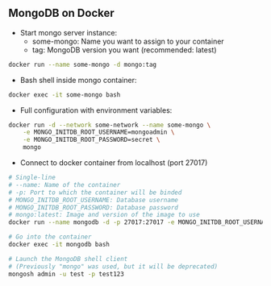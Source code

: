 ## MongoDB on Docker

- Start mongo server instance:
  - some-mongo: Name you want to assign to your container
  - tag: MongoDB version you want (recommended: latest)

```bash
docker run --name some-mongo -d mongo:tag
```

- Bash shell inside mongo container:

```bash
docker exec -it some-mongo bash
```

- Full configuration with environment variables:

```bash
docker run -d --network some-network --name some-mongo \
    -e MONGO_INITDB_ROOT_USERNAME=mongoadmin \
    -e MONGO_INITDB_ROOT_PASSWORD=secret \
    mongo
```

- Connect to docker container from localhost (port 27017)

```bash
# Single-line
# --name: Name of the container
# -p: Port to which the container will be binded
# MONGO_INITDB_ROOT_USERNAME: Database username
# MONGO_INITDB_ROOT_PASSWORD: Database password
# mongo:latest: Image and version of the image to use
docker run --name mongodb -d -p 27017:27017 -e MONGO_INITDB_ROOT_USERNAME=test -e MONGO_INITDB_ROOT_PASSWORD=test123 mongo:latest

# Go into the container
docker exec -it mongodb bash

# Launch the MongoDB shell client
# (Previously "mongo" was used, but it will be deprecated)
mongosh admin -u test -p test123
```

